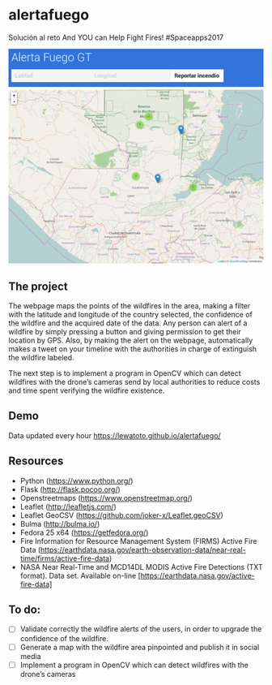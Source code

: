 # alertafuego
Solución al reto And YOU can Help Fight Fires! #Spaceapps2017

![demo_alerta_fuego_gt_sparkprojects](/alertafuegogt.png)

## The project

The webpage maps the points of the wildfires in the area, making a filter with the latitude and longitude of the country selected, the confidence of the wildfire and the acquired date of the data. Any person can alert of a wildfire by simply pressing a button and giving permission to get their location by GPS. Also, by making the alert on the webpage, automatically makes a tweet on your timeline with the authorities in charge of extinguish the wildfire labeled.​

The next step is to implement a program in OpenCV which can detect wildfires with the drone’s cameras send by local authorities to reduce costs and time spent verifying the wildfire existence.

## Demo
Data updated every hour
https://lewatoto.github.io/alertafuego/

## Resources

* Python (https://www.python.org/​)
* Flask (http://flask.pocoo.org/​)
* Openstreetmaps (https://www.openstreetmap.org/​)
* Leaflet (http://leafletjs.com/​)
* Leaflet GeoCSV​ (https://github.com/joker-x/Leaflet.geoCSV​)
* Bulma (http://bulma.io/)
* Fedora 25 x64 (https://getfedora.org/)
* Fire Information for Resource Management System (FIRMS) Active Fire Data (https://earthdata.nasa.gov/earth-observation-data/near-real-time/firms/active-fire-data)
* NASA Near Real-Time and MCD14DL MODIS Active Fire Detections (TXT format). Data set. Available on-line [https://earthdata.nasa.gov/active-fire-data]

## To do:
- [ ] Validate correctly the wildfire alerts of the users, in order to upgrade the confidence of the wildfire.
- [ ] Generate a map with the wildfire area pinpointed and publish it in social media
- [ ] Implement a program in OpenCV which can detect wildfires with the drone’s cameras
